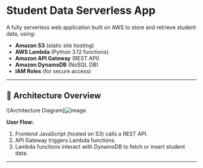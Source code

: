 # Student Data Serverless App

A fully serverless web application built on AWS to store and retrieve student data, using:

- **Amazon S3** (static site hosting)
- **AWS Lambda** (Python 3.12 functions)
- **Amazon API Gateway** (REST API)
- **Amazon DynamoDB** (NoSQL DB)
- **IAM Roles** (for secure access)

---

## 🚀 Architecture Overview

![Architecture Diagram]![image](https://github.com/user-attachments/assets/bb6caa59-f624-4e04-8791-00514649a435)


**User Flow:**

1. Frontend JavaScript (hosted on S3) calls a REST API.
2. API Gateway triggers Lambda functions.
3. Lambda functions interact with DynamoDB to fetch or insert student data.

---



